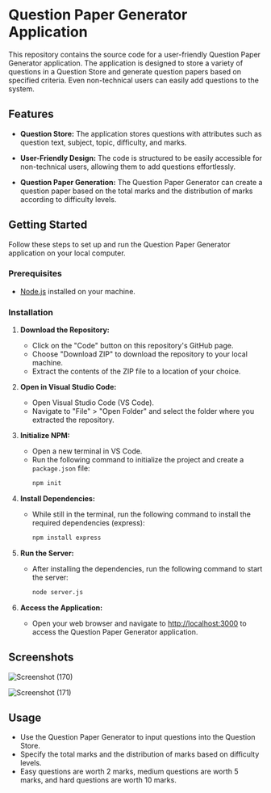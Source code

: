 # Question Paper Generator Application

This repository contains the source code for a user-friendly Question Paper Generator application. The application is designed to store a variety of questions in a Question Store and generate question papers based on specified criteria. Even non-technical users can easily add questions to the system.

## Features

- **Question Store:** The application stores questions with attributes such as question text, subject, topic, difficulty, and marks.

- **User-Friendly Design:** The code is structured to be easily accessible for non-technical users, allowing them to add questions effortlessly.

- **Question Paper Generation:** The Question Paper Generator can create a question paper based on the total marks and the distribution of marks according to difficulty levels.

## Getting Started

Follow these steps to set up and run the Question Paper Generator application on your local computer.

### Prerequisites

- [Node.js](https://nodejs.org/) installed on your machine.

### Installation

1. **Download the Repository:**
   - Click on the "Code" button on this repository's GitHub page.
   - Choose "Download ZIP" to download the repository to your local machine.
   - Extract the contents of the ZIP file to a location of your choice.

2. **Open in Visual Studio Code:**
   - Open Visual Studio Code (VS Code).
   - Navigate to "File" > "Open Folder" and select the folder where you extracted the repository.

3. **Initialize NPM:**
   - Open a new terminal in VS Code.
   - Run the following command to initialize the project and create a `package.json` file:
     ```bash
     npm init
     ```

4. **Install Dependencies:**
   - While still in the terminal, run the following command to install the required dependencies (express):
     ```bash
     npm install express
     ```

5. **Run the Server:**
   - After installing the dependencies, run the following command to start the server:
     ```bash
     node server.js
     ```

6. **Access the Application:**
   - Open your web browser and navigate to [http://localhost:3000](http://localhost:3000) to access the Question Paper Generator application.

## Screenshots

![Screenshot (170)](https://github.com/Adityagndusharma/QuestionGenerator/assets/96620736/3725c6ee-d9cd-42aa-82e8-feb21479161e)

![Screenshot (171)](https://github.com/Adityagndusharma/QuestionGenerator/assets/96620736/3d234bd7-907e-4299-84dc-9e9a43b9be1d)


## Usage

- Use the Question Paper Generator to input questions into the Question Store.
- Specify the total marks and the distribution of marks based on difficulty levels.
- Easy questions are worth 2 marks, medium questions are worth 5 marks, and hard questions are worth 10 marks.

